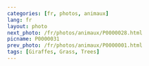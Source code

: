 ```yaml
---
categories: [fr, photos, animaux]
lang: fr
layout: photo
next_photo: /fr/photos/animaux/P0000028.html
picname: P0000031
prev_photo: /fr/photos/animaux/P0000001.html
tags: [Giraffes, Grass, Trees]
---
```

